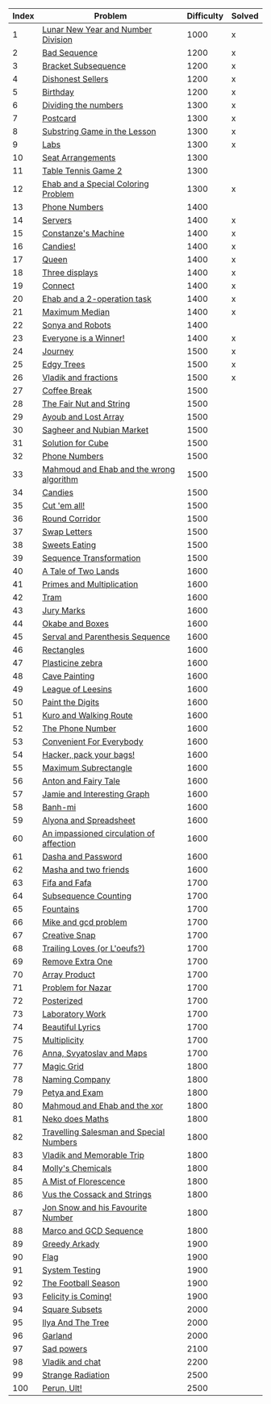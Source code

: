 | Index | Problem | Difficulty | Solved |
| --- | --- | --- | --- |
| 1 | [Lunar New Year and Number Division](https://codeforces.com/problemset/problem/1106/C) | 1000 |x|
| 2 | [Bad Sequence](https://codeforces.com/problemset/problem/1214/C) | 1200 |x|
| 3 | [Bracket Subsequence](https://codeforces.com/problemset/problem/1023/C) | 1200 |x|
| 4 | [Dishonest Sellers](https://codeforces.com/problemset/problem/779/C) | 1200 |x|
| 5 | [Birthday](https://codeforces.com/problemset/problem/1131/C) | 1200 |x|
| 6 | [Dividing the numbers](https://codeforces.com/problemset/problem/899/C) | 1300 |x|
| 7 | [Postcard](https://codeforces.com/problemset/problem/1099/C) | 1300 |x|
| 8 | [Substring Game in the Lesson](https://codeforces.com/problemset/problem/1220/C) | 1300 |x|
| 9 | [Labs](https://codeforces.com/problemset/problem/1236/C) | 1300 |x|
| 10 | [Seat Arrangements](https://codeforces.com/problemset/problem/919/C) | 1300 |  |
| 11 | [Table Tennis Game 2](https://codeforces.com/problemset/problem/765/C) | 1300 |  |
| 12 | [Ehab and a Special Coloring Problem](https://codeforces.com/problemset/problem/1174/C) | 1300 |x|
| 13 | [Phone Numbers](https://codeforces.com/problemset/problem/898/C) | 1400 |  |
| 14 | [Servers](https://codeforces.com/problemset/problem/747/C) | 1400 |x|
| 15 | [Constanze's Machine](https://codeforces.com/problemset/problem/1245/C) | 1400 |x|
| 16 | [Candies!](https://codeforces.com/problemset/problem/1189/C) | 1400 |x|
| 17 | [Queen](https://codeforces.com/problemset/problem/1143/C) | 1400 |x|
| 18 | [Three displays](https://codeforces.com/problemset/problem/987/C) | 1400 |x|
| 19 | [Connect](https://codeforces.com/problemset/problem/1130/C) | 1400 |x|
| 20 | [Ehab and a 2-operation task](https://codeforces.com/problemset/problem/1088/C) | 1400 |x|
| 21 | [Maximum Median](https://codeforces.com/problemset/problem/1201/C) | 1400 |x|
| 22 | [Sonya and Robots](https://codeforces.com/problemset/problem/1004/C) | 1400 |  |
| 23 | [Everyone is a Winner!](https://codeforces.com/problemset/problem/1263/C) | 1400 |x|
| 24 | [Journey](https://codeforces.com/problemset/problem/839/C) | 1500 |x|
| 25 | [Edgy Trees](https://codeforces.com/problemset/problem/1139/C) | 1500 |x|
| 26 | [Vladik and fractions](https://codeforces.com/problemset/problem/743/C) | 1500 |x|
| 27 | [Coffee Break](https://codeforces.com/problemset/problem/1041/C) | 1500 |  |
| 28 | [The Fair Nut and String](https://codeforces.com/problemset/problem/1084/C) | 1500 |  |
| 29 | [Ayoub and Lost Array](https://codeforces.com/problemset/problem/1105/C) | 1500 |  |
| 30 | [Sagheer and Nubian Market](https://codeforces.com/problemset/problem/812/C) | 1500 |  |
| 31 | [Solution for Cube](https://codeforces.com/problemset/problem/887/C) | 1500 |  |
| 32 | [Phone Numbers](https://codeforces.com/problemset/problem/940/C) | 1500 |  |
| 33 | [Mahmoud and Ehab and the wrong algorithm](https://codeforces.com/problemset/problem/959/C) | 1500 |  |
| 34 | [Candies](https://codeforces.com/problemset/problem/991/C) | 1500 |  |
| 35 | [Cut 'em all!](https://codeforces.com/problemset/problem/982/C) | 1500 |  |
| 36 | [Round Corridor](https://codeforces.com/problemset/problem/1200/C) | 1500 |  |
| 37 | [Swap Letters](https://codeforces.com/problemset/problem/1215/C) | 1500 |  |
| 38 | [Sweets Eating](https://codeforces.com/problemset/problem/1253/C) | 1500 |  |
| 39 | [Sequence Transformation](https://codeforces.com/problemset/problem/1059/C) | 1500 |  |
| 40 | [A Tale of Two Lands](https://codeforces.com/problemset/problem/1166/C) | 1600 |  |
| 41 | [Primes and Multiplication](https://codeforces.com/problemset/problem/1228/C) | 1600 |  |
| 42 | [Tram](https://codeforces.com/problemset/problem/746/C) | 1600 |  |
| 43 | [Jury Marks](https://codeforces.com/problemset/problem/831/C) | 1600 |  |
| 44 | [Okabe and Boxes](https://codeforces.com/problemset/problem/821/C) | 1600 |  |
| 45 | [Serval and Parenthesis Sequence](https://codeforces.com/problemset/problem/1153/C) | 1600 |  |
| 46 | [Rectangles](https://codeforces.com/problemset/problem/1028/C) | 1600 |  |
| 47 | [Plasticine zebra](https://codeforces.com/problemset/problem/1025/C) | 1600 |  |
| 48 | [Cave Painting](https://codeforces.com/problemset/problem/922/C) | 1600 |  |
| 49 | [League of Leesins](https://codeforces.com/problemset/problem/1255/C) | 1600 |  |
| 50 | [Paint the Digits](https://codeforces.com/problemset/problem/1209/C) | 1600 |  |
| 51 | [Kuro and Walking Route](https://codeforces.com/problemset/problem/979/C) | 1600 |  |
| 52 | [The Phone Number](https://codeforces.com/problemset/problem/1017/C) | 1600 |  |
| 53 | [Convenient For Everybody](https://codeforces.com/problemset/problem/939/C) | 1600 |  |
| 54 | [Hacker, pack your bags!](https://codeforces.com/problemset/problem/822/C) | 1600 |  |
| 55 | [Maximum Subrectangle](https://codeforces.com/problemset/problem/1060/C) | 1600 |  |
| 56 | [Anton and Fairy Tale](https://codeforces.com/problemset/problem/785/C) | 1600 |  |
| 57 | [Jamie and Interesting Graph](https://codeforces.com/problemset/problem/916/C) | 1600 |  |
| 58 | [Banh-mi](https://codeforces.com/problemset/problem/1062/C) | 1600 |  |
| 59 | [Alyona and Spreadsheet](https://codeforces.com/problemset/problem/777/C) | 1600 |  |
| 60 | [An impassioned circulation of affection](https://codeforces.com/problemset/problem/814/C) | 1600 |  |
| 61 | [Dasha and Password](https://codeforces.com/problemset/problem/761/C) | 1600 |  |
| 62 | [Masha and two friends](https://codeforces.com/problemset/problem/1080/C) | 1600 |  |
| 63 | [Fifa and Fafa](https://codeforces.com/problemset/problem/935/C) | 1700 |  |
| 64 | [Subsequence Counting](https://codeforces.com/problemset/problem/960/C) | 1700 |  |
| 65 | [Fountains](https://codeforces.com/problemset/problem/799/C) | 1700 |  |
| 66 | [Mike and gcd problem](https://codeforces.com/problemset/problem/798/C) | 1700 |  |
| 67 | [Creative Snap](https://codeforces.com/problemset/problem/1111/C) | 1700 |  |
| 68 | [Trailing Loves (or L'oeufs?)](https://codeforces.com/problemset/problem/1114/C) | 1700 |  |
| 69 | [Remove Extra One](https://codeforces.com/problemset/problem/900/C) | 1700 |  |
| 70 | [Array Product](https://codeforces.com/problemset/problem/1042/C) | 1700 |  |
| 71 | [Problem for Nazar](https://codeforces.com/problemset/problem/1151/C) | 1700 |  |
| 72 | [Posterized](https://codeforces.com/problemset/problem/980/C) | 1700 |  |
| 73 | [Laboratory Work](https://codeforces.com/problemset/problem/931/C) | 1700 |  |
| 74 | [Beautiful Lyrics](https://codeforces.com/problemset/problem/1182/C) | 1700 |  |
| 75 | [Multiplicity](https://codeforces.com/problemset/problem/1061/C) | 1700 |  |
| 76 | [Anna, Svyatoslav and Maps](https://codeforces.com/problemset/problem/1204/C) | 1700 |  |
| 77 | [Magic Grid](https://codeforces.com/problemset/problem/1208/C) | 1800 |  |
| 78 | [Naming Company](https://codeforces.com/problemset/problem/794/C) | 1800 |  |
| 79 | [Petya and Exam](https://codeforces.com/problemset/problem/1282/C) | 1800 |  |
| 80 | [Mahmoud and Ehab and the xor](https://codeforces.com/problemset/problem/862/C) | 1800 |  |
| 81 | [Neko does Maths](https://codeforces.com/problemset/problem/1152/C) | 1800 |  |
| 82 | [Travelling Salesman and Special Numbers](https://codeforces.com/problemset/problem/914/C) | 1800 |  |
| 83 | [Vladik and Memorable Trip](https://codeforces.com/problemset/problem/811/C) | 1800 |  |
| 84 | [Molly's Chemicals](https://codeforces.com/problemset/problem/776/C) | 1800 |  |
| 85 | [A Mist of Florescence](https://codeforces.com/problemset/problem/989/C) | 1800 |  |
| 86 | [Vus the Cossack and Strings](https://codeforces.com/problemset/problem/1186/C) | 1800 |  |
| 87 | [Jon Snow and his Favourite Number](https://codeforces.com/problemset/problem/768/C) | 1800 |  |
| 88 | [Marco and GCD Sequence](https://codeforces.com/problemset/problem/894/C) | 1800 |  |
| 89 | [Greedy Arkady](https://codeforces.com/problemset/problem/965/C) | 1900 |  |
| 90 | [Flag](https://codeforces.com/problemset/problem/1181/C) | 1900 |  |
| 91 | [System Testing](https://codeforces.com/problemset/problem/1121/C) | 1900 |  |
| 92 | [The Football Season](https://codeforces.com/problemset/problem/1244/C) | 1900 |  |
| 93 | [Felicity is Coming!](https://codeforces.com/problemset/problem/757/C) | 1900 |  |
| 94 | [Square Subsets](https://codeforces.com/problemset/problem/895/C) | 2000 |  |
| 95 | [Ilya And The Tree](https://codeforces.com/problemset/problem/842/C) | 2000 |  |
| 96 | [Garland](https://codeforces.com/problemset/problem/767/C) | 2000 |  |
| 97 | [Sad powers](https://codeforces.com/problemset/problem/955/C) | 2100 |  |
| 98 | [Vladik and chat](https://codeforces.com/problemset/problem/754/C) | 2200 |  |
| 99 | [Strange Radiation](https://codeforces.com/problemset/problem/832/C) | 2500 |  |
| 100 | [Perun, Ult!](https://codeforces.com/problemset/problem/912/C) | 2500 |  |
